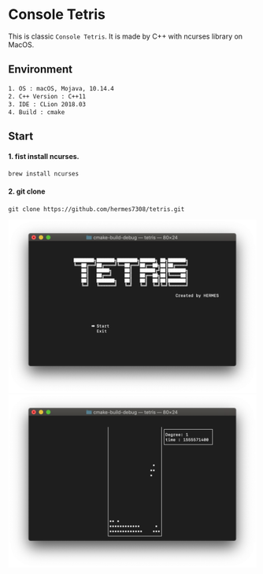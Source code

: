 
# Console Tetris
This is classic `Console Tetris`. It is made by C++ with ncurses library on MacOS.

## Environment 
    1. OS : macOS, Mojava, 10.14.4
    2. C++ Version : C++11
    3. IDE : CLion 2018.03
    4. Build : cmake

## Start
#### 1. fist install ncurses.

    brew install ncurses
    
#### 2. git clone 

    git clone https://github.com/hermes7308/tetris.git
    

![IntroState](./img/IntroStage.png)
![Tetris](./img/Tetris.png)